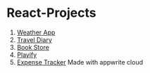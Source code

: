 # React-Projects

1. [Weather App](https://weather-app-intruder.netlify.app/)
2. [Travel Diary](https://travel-diary-intruder.netlify.app/)
3. [Book Store](https://thebookmark.netlify.app/)
4. [Playify](https://playifyi.netlify.app/)
5. [Expense Tracker](https://phoeinix.netlify.app/) Made with appwrite cloud
